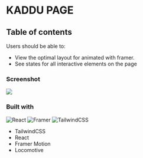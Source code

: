# KADDU PAGE

## Table of contents

Users should be able to:

- View the optimal layout for animated with framer.
- See states for all interactive elements on the page

### Screenshot

![](./public/Screenshot.jpeg?raw=true "")

### Built with

![React](https://img.shields.io/badge/react-%2320232a.svg?style=for-the-badge&logo=react&logoColor=%2361DAFB)
![Framer](https://img.shields.io/badge/Framer-black?style=for-the-badge&logo=framer&logoColor=blue)
![TailwindCSS](https://img.shields.io/badge/tailwindcss-%2338B2AC.svg?style=for-the-badge&logo=tailwind-css&logoColor=white)

- TailwindCSS
- React
- Framer Motion
- Locomotive 



